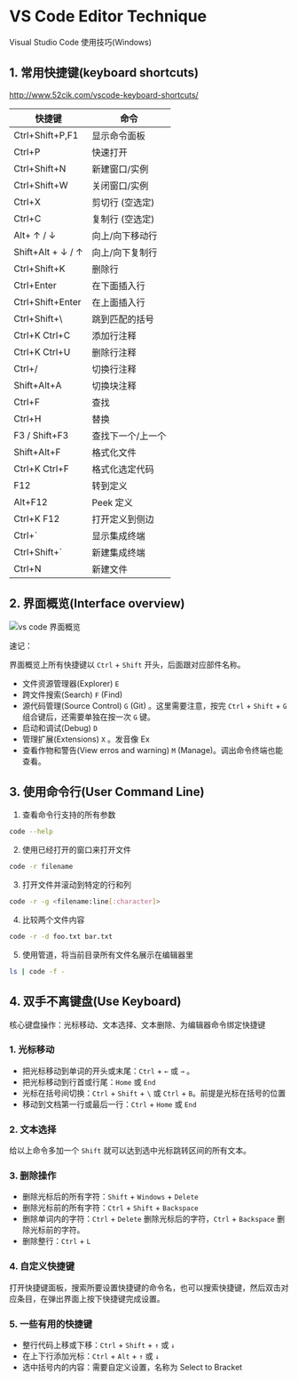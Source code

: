 # VS Code Editor Technique

Visual Studio Code 使用技巧(Windows)

## 1. 常用快捷键(keyboard shortcuts)

http://www.52cik.com/vscode-keyboard-shortcuts/

| 快捷键            | 命令              |
| ----------------- | ----------------- |
| Ctrl+Shift+P,F1   | 显示命令面板      |
| Ctrl+P            | 快速打开          |
| Ctrl+Shift+N      | 新建窗口/实例     |
| Ctrl+Shift+W      | 关闭窗口/实例     |
| Ctrl+X            | 剪切行 (空选定)   |
| Ctrl+C            | 复制行 (空选定)   |
| Alt+ ↑ / ↓        | 向上/向下移动行   |
| Shift+Alt + ↓ / ↑ | 向上/向下复制行   |
| Ctrl+Shift+K      | 删除行            |
| Ctrl+Enter        | 在下面插入行      |
| Ctrl+Shift+Enter  | 在上面插入行      |
| Ctrl+Shift+\      | 跳到匹配的括号    |
| Ctrl+K Ctrl+C     | 添加行注释        |
| Ctrl+K Ctrl+U     | 删除行注释        |
| Ctrl+/            | 切换行注释        |
| Shift+Alt+A       | 切换块注释        |
| Ctrl+F            | 查找              |
| Ctrl+H            | 替换              |
| F3 / Shift+F3     | 查找下一个/上一个 |
| Shift+Alt+F       | 格式化文件        |
| Ctrl+K Ctrl+F     | 格式化选定代码    |
| F12               | 转到定义          |
| Alt+F12           | Peek 定义         |
| Ctrl+K F12        | 打开定义到侧边    |
| Ctrl+`            | 显示集成终端      |
| Ctrl+Shift+`      | 新建集成终端      |
| Ctrl+N            | 新建文件          |

## 2. 界面概览(Interface overview)

![vs code 界面概览](http://otnjt3h06.bkt.clouddn.com/image/vscode-interface-overiew.png)

速记：

界面概览上所有快捷键以 `Ctrl` + `Shift` 开头，后面跟对应部件名称。

- 文件资源管理器(Explorer)  `E`
- 跨文件搜索(Search) `F` (Find)
- 源代码管理(Source Control) `G` (Git) 。这里需要注意，按完 `Ctrl` + `Shift` + `G` 组合键后，还需要单独在按一次 `G` 键。
- 启动和调试(Debug) `D`
- 管理扩展(Extensions) `X` 。发音像 Ex
- 查看作物和警告(View erros and warning) `M` (Manage)。调出命令终端也能查看。

## 3. 使用命令行(User Command Line)

1. 查看命令行支持的所有参数

```bash
code --help
```

2. 使用已经打开的窗口来打开文件

```bash
code -r filename
```

3. 打开文件并滚动到特定的行和列

```bash
code -r -g <filename:line[:character]>
```

4. 比较两个文件内容

```bash
code -r -d foo.txt bar.txt
```

5. 使用管道，将当前目录所有文件名展示在编辑器里

```bash
ls | code -f -
```



## 4. 双手不离键盘(Use Keyboard)

核心键盘操作：光标移动、文本选择、文本删除、为编辑器命令绑定快捷键

### 1. 光标移动

- 把光标移动到单词的开头或末尾：`Ctrl` + `←` 或 `→` 。
- 把光标移动到行首或行尾：`Home` 或 `End`
- 光标在括号间切换：`Ctrl` + `Shift` + `\`  或 `Ctrl` + `B`。前提是光标在括号的位置
- 移动到文档第一行或最后一行：`Ctrl` + `Home` 或 `End`

### 2. 文本选择

给以上命令多加一个 `Shift` 就可以达到选中光标跳转区间的所有文本。

### 3. 删除操作

- 删除光标后的所有字符：`Shift` + `Windows` + `Delete`
- 删除光标前的所有字符：`Ctrl` + `Shift` + `Backspace`
- 删除单词内的字符：`Ctrl` + `Delete` 删除光标后的字符，`Ctrl` + `Backspace` 删除光标前的字符。
- 删除整行：`Ctrl` + `L`

### 4. 自定义快捷键

打开快捷键面板，搜索所要设置快捷键的命令名，也可以搜索快捷键，然后双击对应条目，在弹出界面上按下快捷键完成设置。

### 5. 一些有用的快捷键

- 整行代码上移或下移：`Ctrl` + `Shift` + `↑` 或 `↓`
- 在上下行添加光标：`Ctrl` + `Alt` + `↑` 或 `↓`
- 选中括号内的内容：需要自定义设置，名称为 Select to Bracket